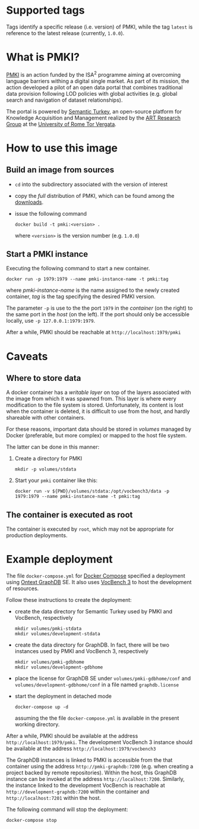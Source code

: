 Supported tags
==============

Tags identify a specific release (i.e. version) of PMKI, while the tag `latest` is reference to the latest release (currently, `1.0.0`).

What is PMKI?
=============

[PMKI](https://ec.europa.eu/isa2/actions/overcoming-language-barriers_en) is an action funded by the ISA<sup>2</sup> programme aiming at overcoming language barriers withing
a digital single market. As part of its mission, the action developed a pilot of an open data portal that combines traditional data provision following LOD policies with global activities (e.g. global search and navigation of dataset relationships).

The portal is powered by [Semantic Turkey](http://semanticturkey.uniroma2.it/), an open-source platform for Knowledge Acquisition and Management realized by the [ART Research Group](http://art.uniroma2.it/) at the [University of Rome Tor Vergata](http://www.uniroma2.it/).

How to use this image
=====================

Build an image from sources
---------------------------

* `cd` into the subdirectory associated with the version of interest
* copy the *full* distribution of PMKI, which can be found among the [downloads](https://bitbucket.org/art-uniroma2/pmki-portal/downloads/).
* issue the following command

  `docker build -t pmki:<version> .`

  where `<version>` is the version number (e.g. `1.0.0`)

Start a PMKI instance
---------------------

Executing the following command to start a new container.

`docker run -p 1979:1979 --name pmki-instance-name -t pmki:tag`

where *pmki-instance-name* is the name assigned to the newly created container, *tag* is the tag specifying the desired PMKI version.

The parameter `-p` is use to the the port `1979` in the *container* (on the right) to the
same port in the *host* (on the left). If the port should only be accessible locally, use `-p 127.0.0.1:1979:1979`.

After a while, PMKI should be reachable at `http://localhost:1979/pmki` 

Caveats
=======

Where to store data
-------------------

A docker container has a *writable layer* on top of the layers associated with the image from which it was spawned from. This layer is where every modification to the file system is stored. Unfortunately, its content is lost when the container is deleted, it is difficult to use from the host, and hardly shareable with other containers.

For these reasons, important data should be stored in *volumes* managed by Docker (preferable, but more complex) or mapped to the host file system.

The latter can be done in this manner:

1. Create a directory for PMKI

   `mkdir -p volumes/stdata`

2. Start your `pmki` container like this:

   `docker run -v ${PWD}/volumes/stdata:/opt/vocbench3/data -p 1979:1979 --name pmki-instance-name -t pmki:tag`

The container is executed as root
---------------------------------

The container is executed by `root`, which may not be appropriate for production deployments.


Example deployment
==================

The file `docker-compose.yml` for [Docker Compose](https://docs.docker.com/compose/) specified a deployment using [Ontext GraphDB](http://graphdb.ontotext.com/) SE. It also uses [VocBench 3](http://vocbench.uniroma2.it/) to host the development of resources.

Follow these instructions to create the deployment:
 * create the data directory for Semantic Turkey used by PMKI and VocBench, respectively
   
   ```
   mkdir volumes/pmki-stdata
   mkdir volumes/development-stdata
   ```
 * create the data directory for GraphDB. In fact, there will be two instances used by
   PMKI and VocBench 3, respectively
   
   ```
   mkdir volumes/pmki-gdbhome
   mkdir volumes/development-gdbhome
   ```

* place the license for GraphDB SE under `volumes/pmki-gdbhome/conf` and `volumes/development-gdbhome/conf` in a file named `graphdb.license`

* start the deployment in detached mode

  `docker-compose up -d`

  assuming the the file `docker-compose.yml` is available in the present working directory.

After a while, PMKI should be available at the address `http://localhost:1979/pmki`. The development VocBench 3 instance should be available at the address `http://localhost:1979/vocbench3`

The GraphDB instances is linked to PMKI is accessible from the that container using the address `http://pmki-graphdb:7200` (e.g. when creating a project backed by remote repositories). Within the host, this GraphDB instance can be invoked at the address `http://localhost:7200`.
Similarly, the instance linked to the development VocBench is reachable at `http://development-graphdb:7200` within the container and `http://localhost:7201` within the host.

The following command will stop the deployment:

`docker-compose stop`
